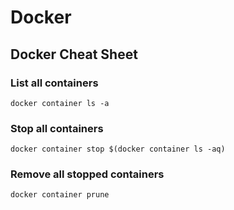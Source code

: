 # Docker 

## Docker Cheat Sheet 

### List all containers

`docker container ls -a`

### Stop all containers
`docker container stop $(docker container ls -aq)`

### Remove all stopped containers

`docker container prune` 

